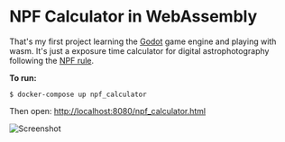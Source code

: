 # NPF Calculator in WebAssembly

That's my first project learning the [Godot](https://godotengine.org/) game engine and playing with wasm. It's just a exposure time calculator for digital astrophotography following the [NPF rule](https://galleries.aaronpriestphoto.com/Articles/NPF-Rule-for-Sharp-Stars).

**To run:**
```
$ docker-compose up npf_calculator
```

Then open: [http://localhost:8080/npf_calculator.html](http://localhost:8080/npf_calculator.html)

![Screenshot](https://fschuindt.github.io/blog/images/2020-11-10-my-first-webassembly-application-using-godot/wasm_application.png)
